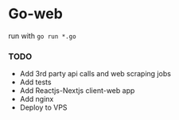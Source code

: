 # Go-web 
run with ```go run *.go```

### TODO
- Add 3rd party api calls and web scraping jobs
- Add tests
- Add Reactjs-Nextjs client-web app
- Add nginx
- Deploy to VPS
